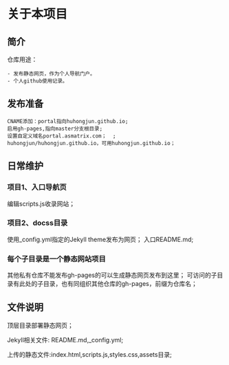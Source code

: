 # 关于本项目

## 简介

仓库用途：

    - 发布静态网页，作为个人导航门户。
    - 个人github使用记录。

## 发布准备

    CNAME添加：portal指向huhongjun.github.io;
    启用gh-pages,指向master分支根目录;
    设置自定义域名portal.asmatrix.com；  ;  
    huhongjun/huhongjun.github.io，可用huhongjun.github.io； 

## 日常维护

### 项目1、入口导航页

编辑scripts.js收录网站；

### 项目2、docss目录

使用_config.yml指定的Jekyll theme发布为网页；
入口README.md;

### 每个子目录是一个静态网站项目

其他私有仓库不能发布gh-pages的可以生成静态网页发布到这里；
可访问的子目录有此处的子目录，也有同组织其他仓库的gh-pages，前缀为仓库名；

## 文件说明

顶层目录部署静态网页；

Jekyll相关文件: README.md,_config.yml;  

上传的静态文件:index.html,scripts.js,styles.css,assets目录;
